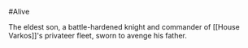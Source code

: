 #Alive 

The eldest son, a battle-hardened knight and commander of [[House Varkos]]'s privateer fleet, sworn to avenge his father.
